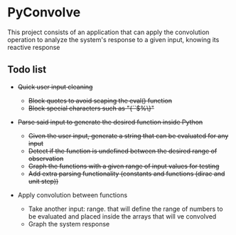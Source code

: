 # PyConvolve
This project consists of an application that can apply the convolution operation to analyze the system's 
response to a given input, knowing its reactive response

## Todo list

* ~~Quick user input cleaning~~
    * ~~Block quotes to avoid scaping the eval() function~~
    * ~~Block special characters such as "{´`$%\\}"~~

* ~~Parse said input to generate the desired function inside Python~~
    * ~~Given the user input, generate a string that can be evaluated for any input~~
    * ~~Detect if the function is undefined between the desired range of observation~~
    * ~~Graph the functions with a given range of input values for testing~~
    * ~~Add extra parsing functionality (constants and functions (dirac and unit step))~~
* Apply convolution between functions
    * Take another input: range. that will define the range of numbers to be evaluated and placed inside the arrays that will ve convolved
    * Graph the system response
